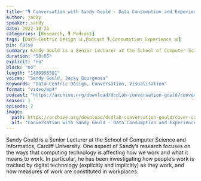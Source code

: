 ```yaml
---
title: "🎙️ Conversation with Sandy Gould - Data Consumption and Experiences in the Research Process"
author: jacky
speaker: sandy
date: 2022-10-21
categories: [Research, 🎙️ Podcast]
tags: [Data-Centric Design 📊,Podcast 🎙️,Consumption Experience 📊]
pin: false
summary: Sandy Gould is a Senior Lecturer at the School of Computer Science and Informatics, Cardiff University. One aspect of Sandy’s research focuses on the ways that computing technology is affecting how we work and what it means to work. In particular, he has been investigating how people’s work is tracked by digital technology (explicitly and implicitly) as they work, and how measures of work are constituted in workplaces.
duration: "58:05"
explicit: "no"
block: "no"
length: "1400956581"
voices: "Sandy Gould, Jacky Bourgeois"
keywords: "Data-Centric Design, Conversation, Visualisation"
format: "video/mp4"
podcast: "https://archive.org/download/dcdlab-conversation-gould/conversation-gould.mp4"
season: 1
episode: 2
image:
  path: https://archive.org/download/dcdlab-conversation-gould/cover-conversation-sandy.png
  alt: "Conversation with Sandy Gould - Data Consumption and Experiences in the Research Process"
---
```


Sandy Gould is a Senior Lecturer at the School of Computer Science and Informatics, Cardiff University. One aspect of Sandy’s research focuses on the ways that computing technology is affecting how we work and what it means to work. In particular, he has been investigating how people’s work is tracked by digital technology (explicitly and implicitly) as they work, and how measures of work are constituted in workplaces.